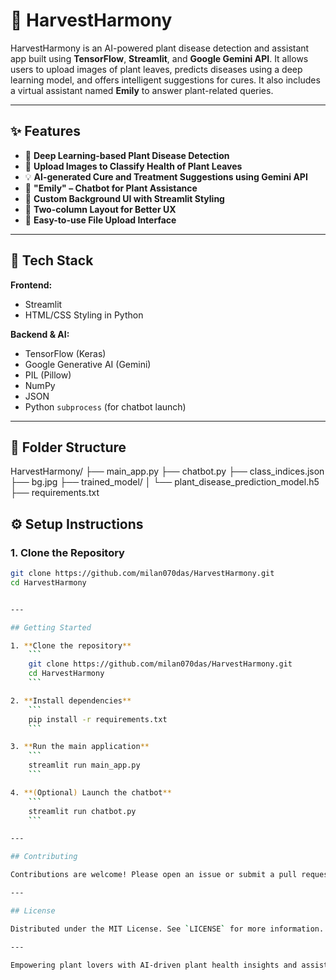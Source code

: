 # 🌾 HarvestHarmony

HarvestHarmony is an AI-powered plant disease detection and assistant app built using **TensorFlow**, **Streamlit**, and **Google Gemini API**. It allows users to upload images of plant leaves, predicts diseases using a deep learning model, and offers intelligent suggestions for cures. It also includes a virtual assistant named **Emily** to answer plant-related queries.

---

## ✨ Features

- 🧠 **Deep Learning-based Plant Disease Detection**
- 🌱 **Upload Images to Classify Health of Plant Leaves**
- 💡 **AI-generated Cure and Treatment Suggestions using Gemini API**
- 🤖 **"Emily" – Chatbot for Plant Assistance**
- 🎨 **Custom Background UI with Streamlit Styling**
- 🔄 **Two-column Layout for Better UX**
- 🧾 **Easy-to-use File Upload Interface**

---

## 🚀 Tech Stack

**Frontend:**  
- Streamlit  
- HTML/CSS Styling in Python

**Backend & AI:**  
- TensorFlow (Keras)  
- Google Generative AI (Gemini)  
- PIL (Pillow)  
- NumPy  
- JSON  
- Python `subprocess` (for chatbot launch)

---

## 📁 Folder Structure

HarvestHarmony/
├── main_app.py
├── chatbot.py
├── class_indices.json
├── bg.jpg
├── trained_model/
│ └── plant_disease_prediction_model.h5
├── requirements.txt

## ⚙️ Setup Instructions

### 1. Clone the Repository

```bash
git clone https://github.com/milan070das/HarvestHarmony.git
cd HarvestHarmony


---

## Getting Started

1. **Clone the repository**
    ```
    git clone https://github.com/milan070das/HarvestHarmony.git
    cd HarvestHarmony
    ```

2. **Install dependencies**
    ```
    pip install -r requirements.txt
    ```

3. **Run the main application**
    ```
    streamlit run main_app.py
    ```

4. **(Optional) Launch the chatbot**
    ```
    streamlit run chatbot.py
    ```

---

## Contributing

Contributions are welcome! Please open an issue or submit a pull request for suggestions or improvements.

---

## License

Distributed under the MIT License. See `LICENSE` for more information.

---

Empowering plant lovers with AI-driven plant health insights and assistance!
